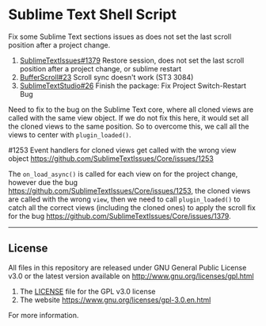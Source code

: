 # Sublime Text Shell Script


Fix some Sublime Text sections issues as does not set the last scroll position after a project change.


1. [SublimeTextIssues#1379](https://github.com/SublimeTextIssues/Core/issues/1379) Restore session, does not set the last scroll position after a project change, or sublime restart
1. [BufferScroll#23](https://github.com/titoBouzout/BufferScroll/issues/23) Scroll sync doesn't work (ST3 3084)
1. [SublimeTextStudio#26](https://github.com/evandrocoan/SublimeTextStudio/issues/26) Finish the package: Fix Project Switch-Restart Bug


Need to fix to the bug on the Sublime Text core, where all cloned views are called with the same
view object. If we do not fix this here, it would set all the cloned views to the same
position. So to overcome this, we call all the views to center with `plugin_loaded()`.

#1253 Event handlers for cloned views get called with the wrong view object
https://github.com/SublimeTextIssues/Core/issues/1253

The `on_load_async()` is called for each view on for the project change, however
due the bug https://github.com/SublimeTextIssues/Core/issues/1253, the cloned
views are called with the wrong `view`, then we need to call `plugin_loaded()` to catch
all the correct views (including the cloned ones) to apply the scroll fix for the bug
https://github.com/SublimeTextIssues/Core/issues/1379.


___
## License

All files in this repository are released under GNU General Public License v3.0
or the latest version available on http://www.gnu.org/licenses/gpl.html

1. The [LICENSE](LICENSE) file for the GPL v3.0 license
1. The website https://www.gnu.org/licenses/gpl-3.0.en.html

For more information.


